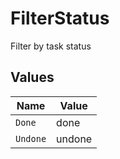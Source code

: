 # FilterStatus

Filter by task status


## Values

| Name     | Value    |
| -------- | -------- |
| `Done`   | done     |
| `Undone` | undone   |